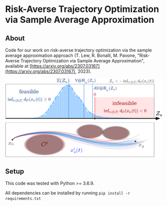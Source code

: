 # Risk-Averse Trajectory Optimization via Sample Average Approximation

## About
Code for our work on risk-averse trajectory optimization via the sample average approximation approach (T. Lew, R. Bonalli, M. Pavone, "Risk-Averse Trajectory Optimization via Sample Average Approximation", available at [https://arxiv.org/abs/2307.03167](https://arxiv.org/abs/2307.03167), 2023).

![continuous_time_reachability](/main_figure.jpg)

## Setup
This code was tested with Python >= 3.6.9.

All dependencies can be installed by running 
``
  pip install -r requirements.txt
``
